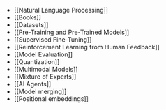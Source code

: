 * [[Natural Language Processing]]
* [[Books]]
* [[Datasets]]
* [[Pre-Training and Pre-Trained Models]]
* [[Supervised Fine-Tuning]]
* [[Reinforcement Learning from Human Feedback]]
* [[Model Evaluation]]
* [[Quantization]]
* [[Multimodal Models]]
* [[Mixture of Experts]]
* [[AI Agents]]
* [[Model merging]]
* [[Positional embeddings]] 